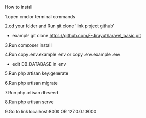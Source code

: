 How to install

1.open cmd or terminal commands

2.cd your folder and Run git clone 'link project github'
- example git clone https://github.com/F-Jirayut/laravel_basic.git

3.Run composer install

4.Run copy .env.example .env or copy .env.example .env
- edit DB_DATABASE in .env

5.Run php artisan key:generate

6.Run php artisan migrate

7.Run php artisan db:seed

8.Run php artisan serve

9.Go to link localhost:8000 OR 127.0.0.1:8000
